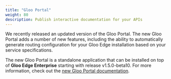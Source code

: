 ```yaml
---
title: "Gloo Portal"
weight: 80
description: Publish interactive documentation for your APIs
---
```


We recently released an updated version of the Gloo Portal. The new Gloo Portal adds a number of new features, 
including the ability to automatically generate routing configuration for your Gloo Edge installation based on your service 
specifications.

The new Gloo Portal is a standalone application that can be installed on top of **Gloo Edge Enterprise** starting with 
release v1.5.0-beta10. For more information, check out the 
[new Gloo Portal documentation](https://docs.solo.io/gloo-portal/latest).
